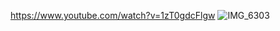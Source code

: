 https://www.youtube.com/watch?v=1zT0gdcFlgw
![IMG_6303](https://github.com/gabeak2/RP2040_PIO_DAC/assets/59489552/00976107-1233-43e9-a191-aa2627098579)
